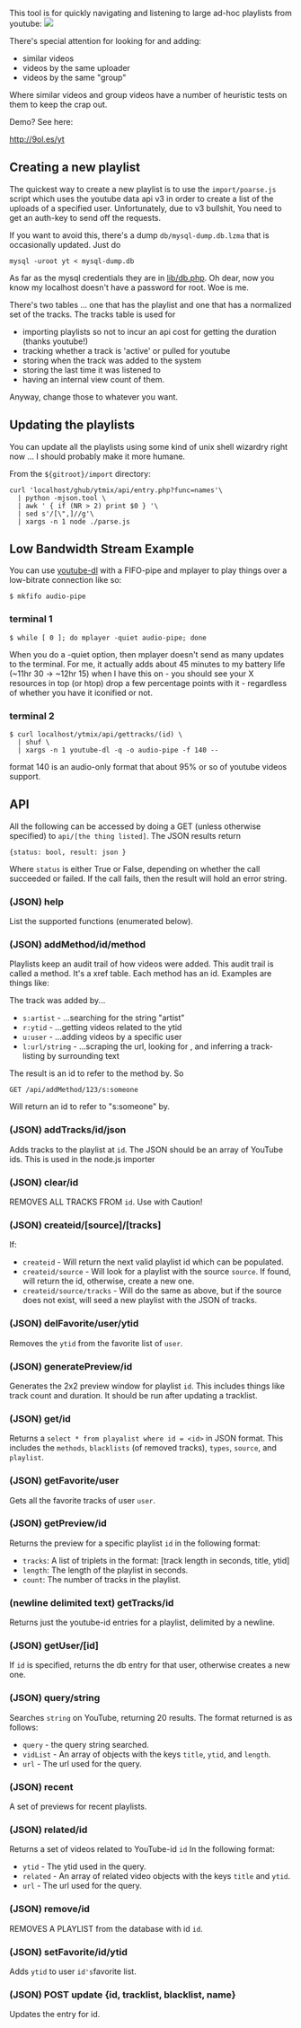 This tool is for quickly navigating and listening to large ad-hoc playlists from youtube:
<img src=http://i.imgur.com/Gr17F7d.png>

There's special attention for looking for and adding:
 
 * similar videos
 * videos by the same uploader
 * videos by the same "group"

Where similar videos and group videos have a number of heuristic tests on them to keep the crap out.

Demo? See here:

http://9ol.es/yt

## Creating a new playlist

The quickest way to create a new playlist is to use the `import/poarse.js` script which uses the youtube data api v3 in order to create a list
of the uploads of a specified user.  Unfortunately, due to v3 bullshit, You need to get an auth-key to send off the requests.  

If you want to avoid this, there's a dump `db/mysql-dump.db.lzma` that is occasionally updated.  Just do 

    mysql -uroot yt < mysql-dump.db

As far as the mysql credentials they are in [lib/db.php](https://github.com/kristopolous/ytmix/blob/master/lib/db.php).  Oh dear, now you know my localhost doesn't have a password for root.  Woe is me.

There's two tables ... one that has the playlist and one that has a normalized set of the tracks.  The tracks table is used for 

 * importing playlists so not to incur an api cost for getting the duration (thanks youtube!)
 * tracking whether a track is 'active' or pulled for youtube
 * storing when the track was added to the system
 * storing the last time it was listened to
 * having an internal view count of them.

Anyway, change those to whatever you want.

## Updating the playlists

You can update all the playlists using some kind of unix shell wizardry right now ... I should probably make it more humane.

From the `${gitroot}/import` directory:

    curl 'localhost/ghub/ytmix/api/entry.php?func=names'\
      | python -mjson.tool \
      | awk ' { if (NR > 2) print $0 } '\
      | sed s'/[\",]//g'\
      | xargs -n 1 node ./parse.js

## Low Bandwidth Stream Example

You can use [youtube-dl](http://rg3.github.io/youtube-dl/) with a FIFO-pipe and mplayer to play things over a low-bitrate connection like so:

    $ mkfifo audio-pipe

### terminal 1

    $ while [ 0 ]; do mplayer -quiet audio-pipe; done

When you do a -quiet option, then mplayer doesn't send as many updates
to the terminal.  For me, it actually adds about 45 minutes to my battery
life (~11hr 30 -> ~12hr 15) when I have this on - you should see your X
resources in top (or htop) drop a few percentage points with it - regardless of whether you have it iconified or not.

### terminal 2

    $ curl localhost/ytmix/api/gettracks/(id) \ 
      | shuf \
      | xargs -n 1 youtube-dl -q -o audio-pipe -f 140 --

format 140 is an audio-only format that about 95% or so of youtube videos support.

## API

All the following can be accessed by doing a GET (unless otherwise specified) to `api/[the thing listed]`.
The JSON results return 

    {status: bool, result: json }

Where `status` is either True or False, depending on whether the call succeeded or failed. 
If the call fails, then the result will hold an error string.

### (JSON) help 
List the supported functions (enumerated below).

### (JSON) addMethod/id/method
Playlists keep an audit trail of how videos were added.  This audit trail is called a method.
It's a xref table.  Each method has an id.  Examples are things like:

The track was added by...

 * `s:artist` - ...searching for the string "artist"
 * `r:ytid` - ...getting videos related to the ytid
 * `u:user` - ...adding videos by a specific user
 * `l:url/string` - ...scraping the url, looking for <string>, and inferring a track-listing by surrounding text

The result is an id to refer to the method by.  So 

    GET /api/addMethod/123/s:someone

Will return an id to refer to "s:someone" by.

### (JSON) addTracks/id/json
Adds tracks to the playlist at `id`.  The JSON should be an array of YouTube ids. This is used in the node.js importer

### (JSON) clear/id
REMOVES ALL TRACKS FROM `id`.  Use with Caution!

### (JSON) createid/[source]/[tracks]
If:

 * `createid` - Will return the next valid playlist id which can be populated.
 * `createid/source` - Will look for a playlist with the source `source`. If found, will return the id, otherwise, create a new one.
 * `createid/source/tracks` - Will do the same as above, but if the source does not exist, will seed a new playlist with the JSON of tracks.

### (JSON) delFavorite/user/ytid
Removes the `ytid` from the favorite list of `user`.

### (JSON) generatePreview/id
Generates the 2x2 preview window for playlist `id`. This includes things like track count and duration.  It should be run after updating a tracklist.

### (JSON) get/id
Returns a `select * from playalist where id = <id>` in JSON format.  This includes the `methods`, `blacklists` (of removed tracks), `types`, `source`, and `playlist`.

### (JSON) getFavorite/user
Gets all the favorite tracks of user `user`.

### (JSON) getPreview/id
Returns the preview for a specific playlist `id` in the following format:

  * `tracks`: A list of triplets in the format: [track length in seconds, title, ytid]
  * `length`: The length of the playlist in seconds.
  * `count`: The number of tracks in the playlist.

### (newline delimited text) getTracks/id
Returns just the youtube-id entries for a playlist, delimited by a newline.

### (JSON) getUser/[id]
If `id` is specified, returns the db entry for that user, otherwise creates a new one.

### (JSON) query/string
Searches `string` on YouTube, returning 20 results. The format returned is as follows:

  * `query` - the query string searched.
  * `vidList` - An array of objects with the keys `title`, `ytid`, and `length`.
  * `url` - The url used for the query.

### (JSON) recent
A set of previews for recent playlists.

### (JSON) related/id
Returns a set of videos related to YouTube-id `id` In the following format:

  * `ytid` - The ytid used in the query.
  * `related` - An array of related video objects with the keys `title` and `ytid`.
  * `url` - The url used for the query.

### (JSON) remove/id
REMOVES A PLAYLIST from the database with id `id`.

### (JSON) setFavorite/id/ytid
Adds `ytid` to user `id's`favorite list.

### (JSON) POST update {id, tracklist, blacklist, name}
Updates the entry for id.

